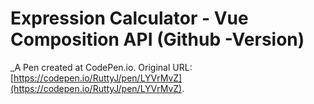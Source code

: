 # Expression Calculator - Vue Composition API (Github -Version)
 _A Pen created at CodePen.io. Original URL: [https://codepen.io/RuttyJ/pen/LYVrMvZ](https://codepen.io/RuttyJ/pen/LYVrMvZ).

 